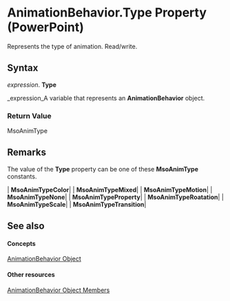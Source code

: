 
# AnimationBehavior.Type Property (PowerPoint)

Represents the type of animation. Read/write.


## Syntax

 _expression_. **Type**

 _expression_A variable that represents an  **AnimationBehavior** object.


### Return Value

MsoAnimType


## Remarks

The value of the  **Type** property can be one of these **MsoAnimType** constants.



| **MsoAnimTypeColor**|
| **MsoAnimTypeMixed**|
| **MsoAnimTypeMotion**|
| **MsoAnimTypeNone**|
| **MsoAnimTypeProperty**|
| **MsoAnimTypeRoatation**|
| **MsoAnimTypeScale**|
| **MsoAnimTypeTransition**|

## See also


#### Concepts


 [AnimationBehavior Object](70eeb4aa-b9ba-ff7d-93ee-425cf191a6cb.md)
#### Other resources


 [AnimationBehavior Object Members](bf4580a3-3ad4-6158-8c72-2dcf9ded4202.md)
